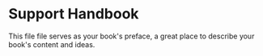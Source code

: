 # Support Handbook

This file file serves as your book's preface, a great place to describe your book's content and ideas.

